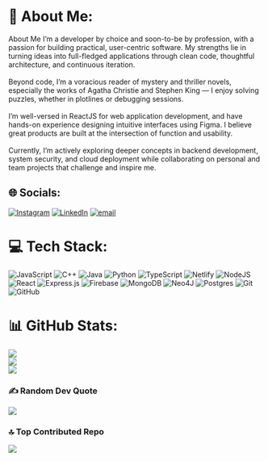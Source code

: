 # 💫 About Me:
About Me I’m a developer by choice and soon-to-be by profession, with a passion for building practical, user-centric software. My strengths lie in turning ideas into full-fledged applications through clean code, thoughtful architecture, and continuous iteration.<br><br>Beyond code, I’m a voracious reader of mystery and thriller novels, especially the works of Agatha Christie and Stephen King — I enjoy solving puzzles, whether in plotlines or debugging sessions.<br><br>I’m well-versed in ReactJS for web application development, and have hands-on experience designing intuitive interfaces using Figma. I believe great products are built at the intersection of function and usability.<br><br>Currently, I’m actively exploring deeper concepts in backend development, system security, and cloud deployment while collaborating on personal and team projects that challenge and inspire me.


## 🌐 Socials:
[![Instagram](https://img.shields.io/badge/Instagram-%23E4405F.svg?logo=Instagram&logoColor=white)](https://instagram.com/__.karthi._05) [![LinkedIn](https://img.shields.io/badge/LinkedIn-%230077B5.svg?logo=linkedin&logoColor=white)](https://linkedin.com/in/KarthikeyanSaravanaPerumal) [![email](https://img.shields.io/badge/Email-D14836?logo=gmail&logoColor=white)](mailto:karthikeyan.saravanaperumal@gmail.com) 

# 💻 Tech Stack:
![JavaScript](https://img.shields.io/badge/javascript-%23323330.svg?style=flat&logo=javascript&logoColor=%23F7DF1E) ![C++](https://img.shields.io/badge/c++-%2300599C.svg?style=flat&logo=c%2B%2B&logoColor=white) ![Java](https://img.shields.io/badge/java-%23ED8B00.svg?style=flat&logo=openjdk&logoColor=white) ![Python](https://img.shields.io/badge/python-3670A0?style=flat&logo=python&logoColor=ffdd54) ![TypeScript](https://img.shields.io/badge/typescript-%23007ACC.svg?style=flat&logo=typescript&logoColor=white) ![Netlify](https://img.shields.io/badge/netlify-%23000000.svg?style=flat&logo=netlify&logoColor=#00C7B7) ![NodeJS](https://img.shields.io/badge/node.js-6DA55F?style=flat&logo=node.js&logoColor=white) ![React](https://img.shields.io/badge/react-%2320232a.svg?style=flat&logo=react&logoColor=%2361DAFB) ![Express.js](https://img.shields.io/badge/express.js-%23404d59.svg?style=flat&logo=express&logoColor=%2361DAFB) ![Firebase](https://img.shields.io/badge/firebase-a08021?style=flat&logo=firebase&logoColor=ffcd34) ![MongoDB](https://img.shields.io/badge/MongoDB-%234ea94b.svg?style=flat&logo=mongodb&logoColor=white) ![Neo4J](https://img.shields.io/badge/Neo4j-008CC1?style=flat&logo=neo4j&logoColor=white) ![Postgres](https://img.shields.io/badge/postgres-%23316192.svg?style=flat&logo=postgresql&logoColor=white) ![Git](https://img.shields.io/badge/git-%23F05033.svg?style=flat&logo=git&logoColor=white) ![GitHub](https://img.shields.io/badge/github-%23121011.svg?style=flat&logo=github&logoColor=white)
# 📊 GitHub Stats:
![](https://github-readme-stats.vercel.app/api?username=Kk200507&theme=vision-friendly-dark&hide_border=true&include_all_commits=false&count_private=false)<br/>
![](https://nirzak-streak-stats.vercel.app/?user=Kk200507&theme=vision-friendly-dark&hide_border=true)<br/>
![](https://github-readme-stats.vercel.app/api/top-langs/?username=Kk200507&theme=vision-friendly-dark&hide_border=true&include_all_commits=false&count_private=false&layout=compact)

### ✍️ Random Dev Quote
![](https://quotes-github-readme.vercel.app/api?type=vetical&theme=merko)

### 🔝 Top Contributed Repo
![](https://github-contributor-stats.vercel.app/api?username=Kk200507&limit=5&theme=tokyonight&combine_all_yearly_contributions=true)

<!-- Proudly created with GPRM ( https://gprm.itsvg.in ) -->
